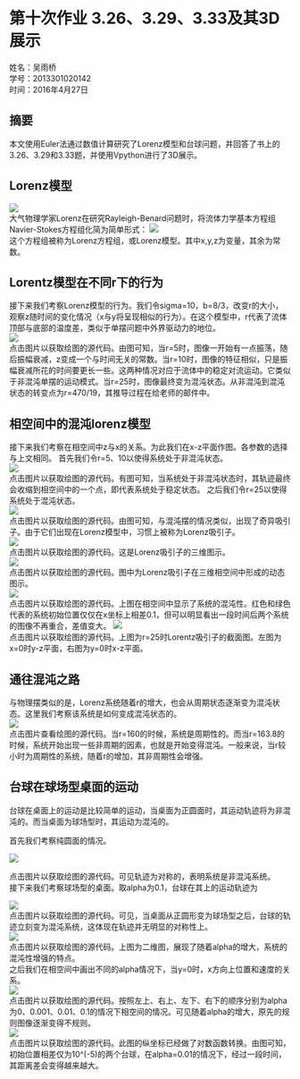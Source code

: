 # 第十次作业 3.26、3.29、3.33及其3D展示 
姓名：吴雨桥  
学号：2013301020142  
时间：2016年4月27日  
## 摘要  
本文使用Euler法通过数值计算研究了Lorenz模型和台球问题，并回答了书上的3.26、3.29和3.33题，并使用Vpython进行了3D展示。  
## Lorenz模型  
![](https://raw.githubusercontent.com/wuyuqiao/computationalphysics_N2013301020142/master/Chapter3-3/Lorenz_Attractor.gif)  
大气物理学家Lorenz在研究Rayleigh-Benard问题时，将流体力学基本方程组Navier-Stokes方程组化简为简单形式：
![](https://raw.githubusercontent.com/wuyuqiao/computationalphysics_N2013301020142/master/Chapter3-3/Lorenz%20equations.png)  
这个方程组被称为Lorenz方程组，或Lorenz模型。其中x,y,z为变量，其余为常数。  
## Lorentz模型在不同r下的行为
接下来我们考察Lorenz模型的行为。我们令sigma=10，b=8/3，改变r的大小，观察z随时间的变化情况（x与y将呈现相似的行为）。在这个模型中，r代表了流体顶部与底部的温度差，类似于单摆问题中外界驱动力的地位。  
[![](https://raw.githubusercontent.com/wuyuqiao/computationalphysics_N2013301020142/master/Chapter3-3/z%20versus%20time%20for%20different%20r.png)](https://raw.githubusercontent.com/wuyuqiao/computationalphysics_N2013301020142/master/Chapter3-3/z%20vs%20t.py)  
点击图片以获取绘图的源代码。由图可知，当r=5时，图像一开始有一点振荡，随后振幅衰减，z变成一个与时间无关的常数。当r=10时，图像的特征相似，只是振幅衰减所花的时间要更长一些。这两种情况对应于流体中的稳定对流运动。它类似于非混沌单摆的运动模式。当r=25时，图像最终变为混沌状态。从非混沌到混沌状态的转变点为r=470/19，其推导过程在给老师的邮件中。  
## 相空间中的混沌lorenz模型  
接下来我们考察在相空间中z与x的关系。为此我们在x-z平面作图。各参数的选择与上文相同。
首先我们令r=5、10以使得系统处于非混沌状态。  
[![](https://raw.githubusercontent.com/wuyuqiao/computationalphysics_N2013301020142/master/Chapter3-3/nonchaotic.png)](https://raw.githubusercontent.com/wuyuqiao/computationalphysics_N2013301020142/master/Chapter3-3/Phase%20space%20nonchaotic.py)  
点击图片以获取绘图的源代码。有图可知，当系统处于非混沌状态时，其轨迹最终会收缩到相空间中的一个点，即代表系统处于稳定状态。
之后我们令r=25以使得系统处于混沌状态。  
[![](https://raw.githubusercontent.com/wuyuqiao/computationalphysics_N2013301020142/master/Chapter3-3/lorenz%202d.png)](https://raw.githubusercontent.com/wuyuqiao/computationalphysics_N2013301020142/master/Chapter3-3/Phase%20space.py)  
点击图片以获取绘图的源代码。由图可知，与混沌摆的情况类似，出现了奇异吸引子。由于它们出现在Lorenz模型中，习惯上被称为Lorenz吸引子。  
[![](https://raw.githubusercontent.com/wuyuqiao/computationalphysics_N2013301020142/master/Chapter3-3/Phase%203d.png)](https://raw.githubusercontent.com/wuyuqiao/computationalphysics_N2013301020142/master/Chapter3-3/phase%203d.py)  
点击图片以获取绘图的源代码。这是Lorenz吸引子的三维图示。  
[![](https://raw.githubusercontent.com/wuyuqiao/computationalphysics_N2013301020142/master/Chapter3-3/gif1.gif)](https://raw.githubusercontent.com/wuyuqiao/computationalphysics_N2013301020142/master/Chapter3-3/Phase%20space%20-%20Copy.py)  
点击图片以获取绘图的源代码。图中为Lorenz吸引子在三维相空间中形成的动态图示。  
[![](https://raw.githubusercontent.com/wuyuqiao/computationalphysics_N2013301020142/master/Chapter3-3/GIF2.gif)](https://raw.githubusercontent.com/wuyuqiao/computationalphysics_N2013301020142/master/Chapter3-3/2%20balls.py)  
点击图片以获取绘图的源代码。上图在相空间中显示了系统的混沌性。红色和绿色代表的系统初始位置仅仅在x坐标上相差0.1，但可以明显看出一段时间后两个系统的图像不再重合，差值变大。
[![](https://raw.githubusercontent.com/wuyuqiao/computationalphysics_N2013301020142/master/Chapter3-3/slice1.png)](https://raw.githubusercontent.com/wuyuqiao/computationalphysics_N2013301020142/master/Chapter3-3/slice1.py)  
点击图片以获取绘图的源代码。上图为r=25时Lorentz吸引子的截面图。左图为x=0时y-z平面，右图为y=0时x-z平面。  
## 通往混沌之路 
与物理摆类似的是，Lorenz系统随着r的增大，也会从周期状态逐渐变为混沌状态。这里我们考察该系统是如何变成混沌状态的。  
[![](https://raw.githubusercontent.com/wuyuqiao/computationalphysics_N2013301020142/master/Chapter3-3/road.png)](https://raw.githubusercontent.com/wuyuqiao/computationalphysics_N2013301020142/master/Chapter3-3/road.py)  
点击图片查看绘图的源代码。当r=160的时候，系统是周期性的。而当r=163.8的时候，系统开始出现一些非周期的因素，也就是开始变得混沌。一般来说，当r较小时为周期性的系统，随着r的增加，其非周期性会增强。   
## 台球在球场型桌面的运动  
台球在桌面上的运动是比较简单的运动，当桌面为正圆面时，其运动轨迹将为非混沌的。而当桌面为球场型时，其运动为混沌的。  

首先我们考察纯圆面的情况。  

[![](https://raw.githubusercontent.com/wuyuqiao/computationalphysics_N2013301020142/master/Chapter3-3/circle%20taiqiu.gif)](https://raw.githubusercontent.com/wuyuqiao/computationalphysics_N2013301020142/master/Chapter3-3/circle%20taiqiu.py)  

点击图片以获取绘图的源代码。可见轨迹为对称的，表明系统是非混沌系统。  
接下来我们考察球场型的桌面。取alpha为0.1，台球在其上的运动轨迹为   

[![](https://raw.githubusercontent.com/wuyuqiao/computationalphysics_N2013301020142/master/Chapter3-3/stadium.gif)](https://raw.githubusercontent.com/wuyuqiao/computationalphysics_N2013301020142/master/Chapter3-3/stadium%200.1.py)  
点击图片以获取绘图的源代码。可见，当桌面从正圆形变为球场型之后，台球的轨迹立刻变为混沌系统，这体现在轨迹并无明显的对称性上。   
[![](https://raw.githubusercontent.com/wuyuqiao/computationalphysics_N2013301020142/master/Chapter3-3/2d%20four%20kinds.png)](https://raw.githubusercontent.com/wuyuqiao/computationalphysics_N2013301020142/master/Chapter3-3/4%20kinds%202d.py)  
点击图片以获取绘图的源代码。上图为二维图，展现了随着alpha的增大，系统的混沌性增强的特点。  
之后我们在相空间中画出不同的alpha情况下，当y=0时，x方向上位置和速度的关系。  
[![](https://raw.githubusercontent.com/wuyuqiao/computationalphysics_N2013301020142/master/Chapter3-3/phase4.png)](https://raw.githubusercontent.com/wuyuqiao/computationalphysics_N2013301020142/master/Chapter3-3/phase4.py)  
点击图片以获取绘图的源代码。按照左上、右上、左下、右下的顺序分别为alpha为0、0.001、0.01、0.1的情况下相空间的情况。可见随着alpha的增大，原先的规则图像逐渐变得不规则。  
[![](https://raw.githubusercontent.com/wuyuqiao/computationalphysics_N2013301020142/master/Chapter3-3/sep.png)](https://raw.githubusercontent.com/wuyuqiao/computationalphysics_N2013301020142/master/Chapter3-3/separate.py)  
点击图片以获取绘图的源代码。此图的纵坐标已经做了对数函数转换。由图可知，初始位置相差仅为10^(-5)的两个台球，在alpha=0.01的情况下，经过一段时间，其距离差会变得越来越大。









